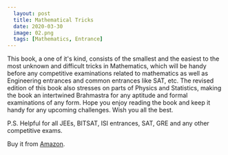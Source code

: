 ```yaml
---
  layout: post
  title: Mathematical Tricks
  date: 2020-03-30
  image: 02.png
  tags: [Mathematics, Entrance]
---
```


This book, a one of it's kind, consists of the smallest and the easiest to the most unknown and difficult tricks in Mathematics, which will be handy before any competitive examinations related to mathematics as well as Engineering entrances and common entrances like SAT, etc.
The revised edition of this book also stresses on parts of Physics and Statistics, making the book an intertwined Brahmastra for any aptitude and formal examinations of any form.
Hope you enjoy reading the book and keep it handy for any upcoming challenges. Wish you all the best.

P.S. Helpful for all JEEs, BITSAT, ISI entrances, SAT, GRE and any other competitive exams.

Buy it from [Amazon](https://www.amazon.in/Mathematical-Tricks-Competitive-Examinations-Statistics-ebook/dp/B07WT5LQSP).

